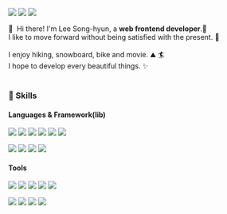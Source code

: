 <p>
  <a href="http://blog.cowkite.com/" target="_blank"><img src="https://img.shields.io/badge/Blog-DD0B78?style=flat-square&logo=GitHub%20Sponsors&logoColor=white"/></a>
  <a href="mailto:vi2920va@gmail.com" target="_blank"><img src="https://img.shields.io/badge/vi2920va@gmail.com-EA4335?style=flat-square&logo=Gmail&logoColor=white"/></a>
  <a href="https://www.rocketpunch.com/@vi2920va" target="_blank">
    <img src="https://img.shields.io/badge/LocketPunch-2FCEA0?style=flat-square&logo=Skyliner&logoColor=white"/></a>
</p>

<p>
  👋&nbsp; Hi there! I'm Lee Song-hyun, a <b>web frontend developer</b>.🚀<br/>
  I like to move forward without being satisfied with the present. 💖<br/><br/>
  I enjoy hiking, snowboard, bike and movie. ⛰ 🏄<br/>
  I hope to develop every beautiful things. ✨ <br/><br/>
</p>

### 💪 Skills
#### Languages & Framework(lib)

<p>
  <img src="https://img.shields.io/badge/HTML5-E34F26?style=flat-square&logo=HTML5&logoColor=white"/>
  <img src="https://img.shields.io/badge/CSS3-1572B6?style=flat-square&logo=CSS3&logoColor=white"/>
  <img src="https://img.shields.io/badge/JavaScript-F7DF1E?style=flat-square&logo=JavaScript&logoColor=white"/>
  <img src="https://img.shields.io/badge/SCSS-CC6699?style=flat-square&logo=Sass&logoColor=white"/>
  <img src="https://img.shields.io/badge/React-61DAFB?style=flat-square&logo=React&logoColor=white"/>
  <img src="https://img.shields.io/badge/Redux-61DAFB?style=flat-square&logo=Redux&logoColor=white"/>

</p>
<p>
  <img src="https://img.shields.io/badge/styled--components-ff96b4??style=flat-square&logo=styled-components&logoColor=white"/>
  <img src="https://img.shields.io/badge/GitHub-181717??style=flat-square&logo=GitHub&logoColor=white"/>
  <img src="https://img.shields.io/badge/Git-F05032?style=flat-square&logo=Git&logoColor=white"/>
  <img src="https://img.shields.io/badge/TypeScript-61DAFB?style=flat-square&logo=TypeScript&logoColor=white"/>

</p>

#### Tools
<p>
  <img src="https://img.shields.io/badge/Postman-FF6C37?style=flat-square&logo=Postman&logoColor=white"/>
  <img src="https://img.shields.io/badge/Trello-0052CC?style=flat-square&logo=Trello&logoColor=white"/>
  <img src="https://img.shields.io/badge/Prettier-F7B93E?style=flat-square&logo=Prettier&logoColor=white"/>
  <img src="https://img.shields.io/badge/ESLint-4B32C3?style=flat-square&logo=ESLint&logoColor=white"/>
  <img src="https://img.shields.io/badge/npm-CB3837?style=flat-square&logo=npm&logoColor=white"/>
</p>
<p>
  <img src="https://img.shields.io/badge/Slack-4A154B?style=flat-square&logo=Slack&logoColor=white"/>
  <img src="https://img.shields.io/badge/Discord-5865F2?style=flat-square&logo=Discord&logoColor=white"/>
  <img src="https://img.shields.io/badge/Figma-F24E1E?style=flat-square&logo=Figma&logoColor=white"/>
  <img src="https://img.shields.io/badge/Notion-000000?style=flat-square&logo=Notion&logoColor=white"/>
</p>

